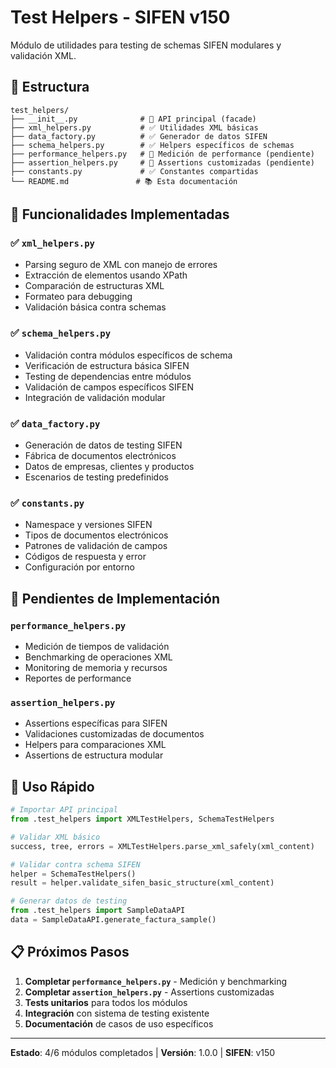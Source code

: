 # Test Helpers - SIFEN v150

Módulo de utilidades para testing de schemas SIFEN modulares y validación XML.

## 📁 Estructura

```
test_helpers/
├── __init__.py              # 🔌 API principal (facade)
├── xml_helpers.py           # ✅ Utilidades XML básicas
├── data_factory.py          # ✅ Generador de datos SIFEN
├── schema_helpers.py        # ✅ Helpers específicos de schemas
├── performance_helpers.py   # 🚧 Medición de performance (pendiente)
├── assertion_helpers.py     # 🚧 Assertions customizadas (pendiente)
├── constants.py             # ✅ Constantes compartidas
└── README.md               # 📚 Esta documentación
```

## 🎯 Funcionalidades Implementadas

### ✅ `xml_helpers.py`
- Parsing seguro de XML con manejo de errores
- Extracción de elementos usando XPath
- Comparación de estructuras XML
- Formateo para debugging
- Validación básica contra schemas

### ✅ `schema_helpers.py`
- Validación contra módulos específicos de schema
- Verificación de estructura básica SIFEN
- Testing de dependencias entre módulos
- Validación de campos específicos SIFEN
- Integración de validación modular

### ✅ `data_factory.py`
- Generación de datos de testing SIFEN
- Fábrica de documentos electrónicos
- Datos de empresas, clientes y productos
- Escenarios de testing predefinidos

### ✅ `constants.py`
- Namespace y versiones SIFEN
- Tipos de documentos electrónicos
- Patrones de validación de campos
- Códigos de respuesta y error
- Configuración por entorno

## 🚧 Pendientes de Implementación

### `performance_helpers.py`
- Medición de tiempos de validación
- Benchmarking de operaciones XML
- Monitoring de memoria y recursos
- Reportes de performance

### `assertion_helpers.py`
- Assertions específicas para SIFEN
- Validaciones customizadas de documentos
- Helpers para comparaciones XML
- Assertions de estructura modular

## 🚀 Uso Rápido

```python
# Importar API principal
from .test_helpers import XMLTestHelpers, SchemaTestHelpers

# Validar XML básico
success, tree, errors = XMLTestHelpers.parse_xml_safely(xml_content)

# Validar contra schema SIFEN
helper = SchemaTestHelpers()
result = helper.validate_sifen_basic_structure(xml_content)

# Generar datos de testing
from .test_helpers import SampleDataAPI
data = SampleDataAPI.generate_factura_sample()
```

## 📋 Próximos Pasos

1. **Completar `performance_helpers.py`** - Medición y benchmarking
2. **Completar `assertion_helpers.py`** - Assertions customizadas
3. **Tests unitarios** para todos los módulos
4. **Integración** con sistema de testing existente
5. **Documentación** de casos de uso específicos

---

**Estado**: 4/6 módulos completados | **Versión**: 1.0.0 | **SIFEN**: v150